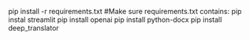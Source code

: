 pip install -r requirements.txt
#Make sure requirements.txt contains:
pip instal streamlit
pip install openai
pip install python-docx
pip install deep_translator
